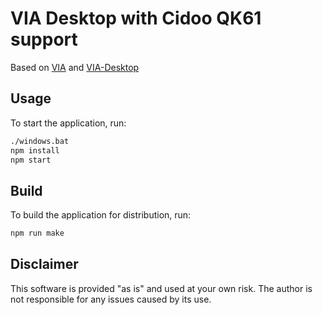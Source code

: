 # VIA Desktop with Cidoo QK61 support

Based on [VIA](https://github.com/the-via/app) and [VIA-Desktop](https://github.com/cebby2420/via-desktop)

## Usage

To start the application, run:

```sh
./windows.bat
npm install
npm start
```

## Build

To build the application for distribution, run:

```sh
npm run make
```

## Disclaimer

This software is provided "as is" and used at your own risk. The author is not responsible for any issues caused by its use.
